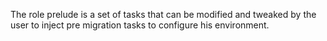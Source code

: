 The role prelude is a set of tasks that can be modified and tweaked by the user to inject pre migration tasks to configure his environment.